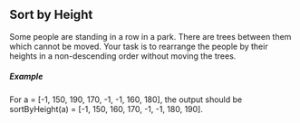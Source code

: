 Sort by Height
-----

Some people are standing in a row in a park. There are trees between them which cannot be moved. Your task is to rearrange the people by their heights in a non-descending order without moving the trees.

##### Example

For a = [-1, 150, 190, 170, -1, -1, 160, 180], the output should be
sortByHeight(a) = [-1, 150, 160, 170, -1, -1, 180, 190].